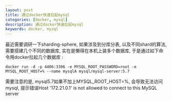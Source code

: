 ```yaml
---
layout: post  
title: 通过docker快速拉起mysql  
categories: [docker, mysql]  
description: 通过docker快速拉起mysql  
keywords: docker, mysql  
---
```


最近需要调研一下sharding-sphere, 如果涉及到分库分表, 以及不同shard的算法, 需要搭建几个不同的数据库, 实在是懒得在本机上装多个数据库, 于是通过如下命令用docker拉起几个数据库 :  
```
docker run -d -p 4406:3306 -e MYSQL_ROOT_PASSWORD=root -e MYSQL_ROOT_HOST=% --name mysqlA mysql/mysql-server:5.7
```
需要注意的是, mysql5.7如果不加上MYSQL_ROOT_HOST=%, 会导致无法访问mysql, 提示错误Host '172.21.0.1' is not allowed to connect to this MySQL server